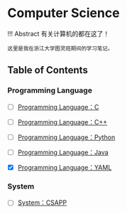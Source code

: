 # Computer Science

!!! Abstract
    有关计算机的都在这了！

    这里是我在浙江大学图灵班期间的学习笔记。

## Table of Contents

### Programming Language

- [ ] [Programming Language：C](./Programming%20Language/EVERYTHING%20begins%20with%20C.md)

- [ ] [Programming Language：C++](./Programming%20Language/C++.md)

- [ ] [Programming Language：Python](./Programming%20Language/Python%20saves%20the%20world.md)

- [ ] [Programming Language：Java](./Programming%20Language/Java.md)

- [x] [Programming Language：YAML](./Programming%20Language/YAML.md)

### System

- [ ] [System：CSAPP](./System/CSAPP.md)
